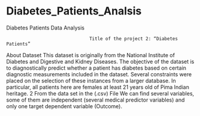 # Diabetes_Patients_Analsis
Diabetes Patients Data Analysis 

                                   Title of the project 2: “Diabetes Patients”
 
About Dataset
This dataset is originally from the National Institute of Diabetes and Digestive and Kidney
Diseases. The objective of the dataset is to diagnostically predict whether a patient has diabetes based on certain diagnostic measurements included in the dataset. Several constraints were placed on the selection of these instances from a larger database. In particular, all patients here are females at least 21 years old of Pima Indian heritage. 2
From the data set in the (.csv) File We can find several variables, some of them are independent (several medical predictor variables) and only one target dependent variable (Outcome).
